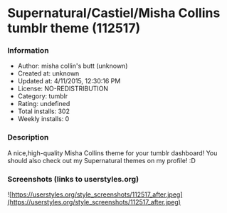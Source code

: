 # Supernatural/Castiel/Misha Collins tumblr theme (112517)

### Information
- Author: misha collin's butt (unknown)
- Created at: unknown
- Updated at: 4/11/2015, 12:30:16 PM
- License: NO-REDISTRIBUTION
- Category: tumblr
- Rating: undefined
- Total installs: 302
- Weekly installs: 0


### Description
A nice,high-quality Misha Collins theme for your tumblr dashboard! You should also check out my Supernatural themes on my profile! :D


### Screenshots (links to userstyles.org)
![https://userstyles.org/style_screenshots/112517_after.jpeg](https://userstyles.org/style_screenshots/112517_after.jpeg)


